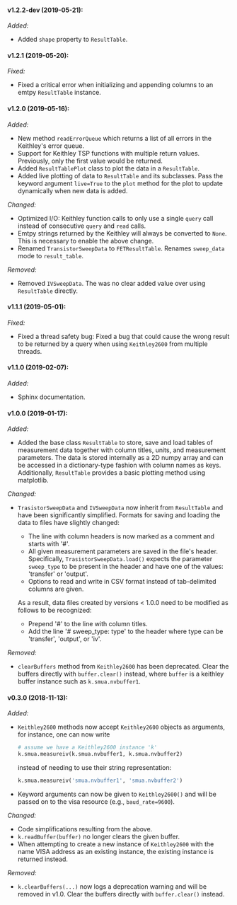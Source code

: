 #### v1.2.2-dev (2019-05-21):

_Added:_
- Added `shape` property to `ResultTable`.


#### v1.2.1 (2019-05-20):

_Fixed:_
- Fixed a critical error when initializing and appending columns to an emtpy `ResultTable`
  instance.

#### v1.2.0 (2019-05-16):

_Added:_
- New method `readErrorQueue` which returns a list of all errors in the Keithley's error
  queue.
- Support for Keithley TSP functions with multiple return values. Previously, only the
  first value would be returned.
- Added `ResultTablePlot` class to plot the data in a `ResultTable`.
- Added live plotting of data to `ResultTable` and its subclasses. Pass the keyword
  argument `live=True` to the `plot` method for the plot to update dynamically when new 
  data is added.

_Changed:_
- Optimized I/O: Keithley function calls to only use a single `query` call instead of
  consecutive `query` and `read` calls.
- Emtpy strings returned by the Keithley will always be converted to `None`. This is
  necessary to enable the above change.
- Renamed `TransistorSweepData` to `FETResultTable`. Renames `sweep_data` mode to
  `result_table`.

_Removed:_
- Removed `IVSweepData`. The was no clear added value over using `ResultTable` directly.

#### v1.1.1 (2019-05-01):

_Fixed:_
- Fixed a thread safety bug: Fixed a bug that could cause the wrong result to be returned
  by a query when using `Keithley2600` from multiple threads.

#### v1.1.0 (2019-02-07):

_Added:_
- Sphinx documentation.

#### v1.0.0 (2019-01-17):

_Added:_
- Added the base class `ResultTable` to store, save and load tables of measurement data
  together with column titles, units, and measurement parameters. The data is stored 
  internally as a 2D numpy array and can be accessed in a dictionary-type fashion with 
  column names as keys. Additionally, `ResultTable` provides a basic plotting method 
  using matplotlib.

_Changed:_
- `TrasistorSweepData` and `IVSweepData` now inherit from `ResultTable` and have been
   significantly simplified. Formats for saving and loading the data to files have 
   slightly changed:

	- The line with column headers is now  marked as a comment and starts with '#'.
	- All given measurement parameters are saved in the file's header. Specifically,
	  `TrasistorSweepData.load()` expects the parameter `sweep_type` to be present in the
	  header and have one of the values: 'transfer' or 'output'.
	- Options to read and write in CSV format instead of tab-delimited columns are given.

	As a result, data files created by versions < 1.0.0 need to be modified as follows to
	be recognized:

	- Prepend '#' to the line with column titles.
	- Add the line '# sweep_type: type' to the header where type can be 'transfer',
	  'output', or 'iv'.

_Removed:_
- `clearBuffers` method from `Keithley2600` has been deprecated. Clear the buffers
  directly with `buffer.clear()` instead, where `buffer` is a keithley buffer instance 
  such as `k.smua.nvbuffer1`.

#### v0.3.0 (2018-11-13):

_Added:_
- `Keithley2600` methods now accept `Keithley2600` objects as arguments, for instance, one
  can now write
 
  ```python
  # assume we have a Keithley2600 instance 'k'
  k.smua.measureiv(k.smua.nvbuffer1, k.smua.nvbuffer2)
  ```

  instead of needing to use their string representation:

  ```python
  k.smua.measureiv('smua.nvbuffer1', 'smua.nvbuffer2')
  ```
- Keyword arguments can now be given to `Keithley2600()` and will be passed on to the visa
  resource (e.g., `baud_rate=9600`).

_Changed:_
- Code simplifications resulting from the above.
- `k.readBuffer(buffer)` no longer clears the given buffer.
- When attempting to create a new instance of `Keithley2600` with the name VISA address as
  an existing instance, the existing instance is returned instead.

_Removed:_
- `k.clearBuffers(...)` now logs a deprecation warning and will be removed in v1.0. Clear
  the buffers directly with `buffer.clear()` instead.
